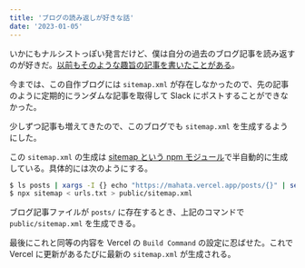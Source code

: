 ```yaml
---
title: 'ブログの読み返しが好きな話'
date: '2023-01-05'
---
```


いかにもナルシストっぽい発言だけど、僕は自分の過去のブログ記事を読み返すのが好きだ。[以前もそのような趣旨の記事を書いたことがある](https://mahata.gitlab.io/post/2021-04-01-read-your-own-blog/)。

今までは、この自作ブログには `sitemap.xml` が存在しなかったので、先の記事のように定期的にランダムな記事を取得して Slack にポストすることができなかった。

少しずつ記事も増えてきたので、このブログでも `sitemap.xml` を生成するようにした。

この `sitemap.xml` の生成は [sitemap という npm モジュール](https://www.npmjs.com/package/sitemap)で半自動的に生成している。具体的には次のようにする。

```sh
$ ls posts | xargs -I {} echo "https://mahata.vercel.app/posts/{}" | sed 's/\.md$//' > urls.txt
$ npx sitemap < urls.txt > public/sitemap.xml
```

ブログ記事ファイルが `posts/` に存在するとき、上記のコマンドで `public/sitemap.xml` を生成できる。

最後にこれと同等の内容を Vercel の `Build Command` の設定に忍ばせた。これで Vercel に更新があるたびに最新の `sitemap.xml` が生成される。
